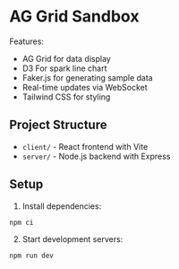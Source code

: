 # AG Grid Sandbox

Features:
- AG Grid for data display
- D3 For spark line chart
- Faker.js for generating sample data
- Real-time updates via WebSocket
- Tailwind CSS for styling

## Project Structure
- `client/` - React frontend with Vite
- `server/` - Node.js backend with Express

## Setup
1. Install dependencies:
```bash
npm ci
```

2. Start development servers:
```bash
npm run dev
```
